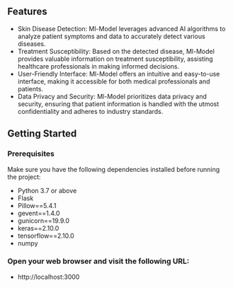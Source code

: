 ## Features

- Skin Disease Detection: Ml-Model leverages advanced AI algorithms to analyze patient symptoms and data to accurately detect various diseases.
- Treatment Susceptibility: Based on the detected disease, Ml-Model provides valuable information on treatment susceptibility, assisting healthcare professionals in making informed decisions.
- User-Friendly Interface: Ml-Model offers an intuitive and easy-to-use interface, making it accessible for both medical professionals and patients.
- Data Privacy and Security: Ml-Model prioritizes data privacy and security, ensuring that patient information is handled with the utmost confidentiality and adheres to industry standards.

## Getting Started

### Prerequisites

Make sure you have the following dependencies installed before running the project:

- Python 3.7 or above
- Flask
- Pillow==5.4.1
- gevent==1.4.0
- gunicorn==19.9.0
- keras==2.10.0
- tensorflow==2.10.0
- numpy

### Open your web browser and visit the following URL:

- http://localhost:3000
